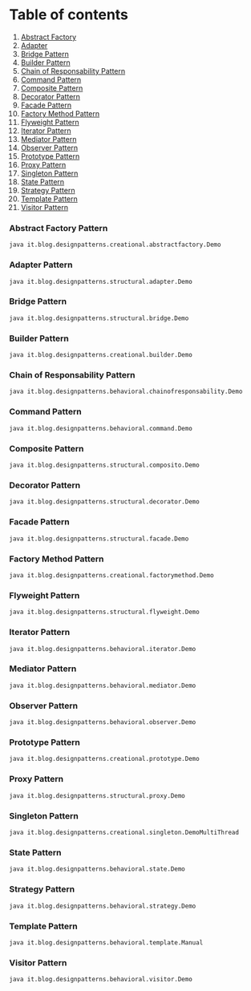 
# Table of contents
1. [Abstract Factory](#abstract-factory-pattern)
2. [Adapter](#adapter-pattern)
3. [Bridge Pattern](#bridge-pattern)
4. [Builder Pattern](#builder-pattern)
5. [Chain of Responsability Pattern](#chain-of-responsability-pattern)
6. [Command Pattern](#command-pattern)
7. [Composite Pattern](#composite-pattern)
8. [Decorator Pattern](#decorator-pattern)
9. [Facade Pattern](#facade-pattern)
10. [Factory Method Pattern](#factory-method-pattern)
11. [Flyweight Pattern](#flyweight-pattern)
12. [Iterator Pattern](#iterator-pattern)
13. [Mediator Pattern](#mediator-pattern)
14. [Observer Pattern](#observer-pattern)
15. [Prototype Pattern](#prototype-pattern)
16. [Proxy Pattern](#proxy-pattern)
17. [Singleton Pattern](#singleton-pattern)
18. [State Pattern](#state-pattern)
19. [Strategy Pattern](#strategy-pattern)
20. [Template Pattern](#template-pattern)
21. [Visitor Pattern](#visitor-pattern)


### Abstract Factory Pattern 

```
java it.blog.designpatterns.creational.abstractfactory.Demo
```
### Adapter Pattern

```
java it.blog.designpatterns.structural.adapter.Demo
```

### Bridge Pattern

```
java it.blog.designpatterns.structural.bridge.Demo
```

### Builder Pattern

```
java it.blog.designpatterns.creational.builder.Demo
```

### Chain of Responsability Pattern

```
java it.blog.designpatterns.behavioral.chainofresponsability.Demo
```

### Command Pattern

```
java it.blog.designpatterns.behavioral.command.Demo
```

### Composite Pattern

```
java it.blog.designpatterns.structural.composito.Demo
```

### Decorator Pattern

```
java it.blog.designpatterns.structural.decorator.Demo
```

### Facade Pattern

```
java it.blog.designpatterns.structural.facade.Demo
```

### Factory Method Pattern

```
java it.blog.designpatterns.creational.factorymethod.Demo
```

### Flyweight Pattern

```
java it.blog.designpatterns.structural.flyweight.Demo
```

### Iterator Pattern

```
java it.blog.designpatterns.behavioral.iterator.Demo
```

### Mediator Pattern

```
java it.blog.designpatterns.behavioral.mediator.Demo
```

### Observer Pattern

```
java it.blog.designpatterns.behavioral.observer.Demo
```

### Prototype Pattern

```
java it.blog.designpatterns.creational.prototype.Demo
```

### Proxy Pattern

```
java it.blog.designpatterns.structural.proxy.Demo
```

### Singleton Pattern

```
java it.blog.designpatterns.creational.singleton.DemoMultiThread
```

### State Pattern

```
java it.blog.designpatterns.behavioral.state.Demo
```

### Strategy Pattern

```
java it.blog.designpatterns.behavioral.strategy.Demo
```

### Template Pattern

```
java it.blog.designpatterns.behavioral.template.Manual
```

### Visitor Pattern

```
java it.blog.designpatterns.behavioral.visitor.Demo
```